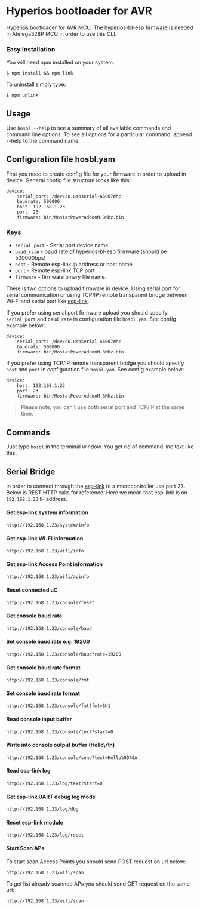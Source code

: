 # Hyperios bootloader for AVR

Hyperios bootloader for AVR MCU. The [hyperios-bl-esp](http://github.com/aliengreen/hyperios-bl-esp) firmware is needed in Atmega328P MCU in order to use this CLI.

### Easy Installation

You will need npm installed on your system.

    $ npm install && npm link

To uninstall simply type:

    $ npm unlink


## Usage

Use `hosbl --help` to see a summary of all available commands and command line options. To see all options for a particular command, append --help to the command name. 

## Configuration file hosbl.yam

First you need to create config file for your firmware in order to upload in device. General config file structure looks like this:

    device:
        serial_port: /dev/cu.usbserial-A6007Whc
        baudrate: 500000
        host: 192.168.1.23
        port: 23
        firmware: bin/MostatPowerAddonM-8Mhz.bin

### Keys

- `serial_port` - Serial port device name.
- `baud_rate` - baud rate of hyperios-bl-esp firmware (should be 500000bps)
- `host` - Remote esp-link ip address or host name
- `port` - Remote esp-link TCP port
- `firmware` - firmware binary file name.


There is two options to upload firmware in device. Using serial port for serial communication or using TCP/IP remote transparent bridge between Wi-Fi and serial port like [esp-link](https://github.com/jeelabs/esp-link).

If you prefer using serial port firmware upload you should specify `serial_port` and `baud_rate` in configuration file `hosbl.yam`. See config example below:

    device:
        serial_port: /dev/cu.usbserial-A6007Whc
        baudrate: 500000
        firmware: bin/MostatPowerAddonM-8Mhz.bin

If you prefer using TCP/IP remote transparent bridge you should specify `host` and `port` in configuration file `hosbl.yam`.  See config example below:

    device:
        host: 192.168.1.23
        port: 23
        firmware: bin/MostatPowerAddonM-8Mhz.bin
    
> Please note, you can't use both serial port and TCP/IP at the same time. 
 
## Commands

Just type `hosbl` in the terminal window. You get rid of command line text like this:


## Serial Bridge

In order to connect through the [esp-link](https://github.com/jeelabs/esp-link) to a microcontroller use port 23. Below is REST HTTP calls for reference. Here we mean that esp-link is on `192.168.1.23` IP address.

#### Get esp-link system information

    http://192.168.1.23/system/info

#### Get esp-link Wi-Fi information

    http://192.168.1.23/wifi/info
    
#### Get esp-link Access Point information

    http://192.168.1.23/wifi/apinfo
    
#### Reset connected uC

    http://192.168.1.23/console/reset

#### Get console baud rate

    http://192.168.1.23/console/baud

#### Set console baud rate e.g. 19200

    http://192.168.1.23/console/baud?rate=19200

#### Get console baud rate format

    http://192.168.1.23/console/fmt
    
#### Set console baud rate format

    http://192.168.1.23/console/fmt?fmt=8N1

#### Read console input buffer

    http://192.168.1.23/console/text?start=0
    
#### Write into console output buffer (Hello\r\n)

    http://192.168.1.23/console/send?text=Hello%0D%0A
    
#### Read esp-link log
    
    http://192.168.1.23/log/text?start=0
  
#### Get esp-link UART debug log mode
    
    http://192.168.1.23/log/dbg
    
#### Reset esp-link module

    http://192.168.1.23/log/reset
      
#### Start Scan APs

To start scan Access Points you should send POST request on url below:

    http://192.168.1.23/wifi/scan
    
To get list already scanned APs you should send GET request on the same url:

    http://192.168.1.23/wifi/scan
